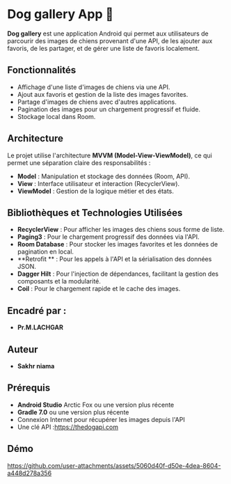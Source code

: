 # Dog gallery App 🐶

**Dog gallery** est une application Android qui permet aux utilisateurs de parcourir des images de chiens provenant d'une API, de les ajouter aux favoris, de les partager, et de gérer une liste de favoris localement.

## Fonctionnalités

- Affichage d'une liste d'images de chiens via une API.
- Ajout aux favoris et gestion de la liste des images favorites.
- Partage d'images de chiens avec d'autres applications.
- Pagination des images pour un chargement progressif et fluide.
- Stockage local dans Room.

## Architecture

Le projet utilise l'architecture **MVVM (Model-View-ViewModel)**, ce qui permet une séparation claire des responsabilités :
- **Model** : Manipulation et stockage des données (Room, API).
- **View** : Interface utilisateur et interaction (RecyclerView).
- **ViewModel** : Gestion de la logique métier et des états.

## Bibliothèques et Technologies Utilisées

- **RecyclerView** : Pour afficher les images des chiens sous forme de liste.
- **Paging3** : Pour le chargement progressif des données via l'API.
- **Room Database** : Pour stocker les images favorites et les données de pagination en local.
- **Retrofit ** : Pour les appels à l'API et la sérialisation des données JSON.
- **Dagger Hilt** : Pour l'injection de dépendances, facilitant la gestion des composants et la modularité.
- **Coil** : Pour le chargement rapide et le cache des images.

## Encadré par :
- **Pr.M.LACHGAR**


## Auteur

- **Sakhr niama**


## Prérequis

- **Android Studio** Arctic Fox ou une version plus récente
- **Gradle 7.0** ou une version plus récente
- Connexion Internet pour récupérer les images depuis l'API
- Une clé API :https://thedogapi.com

## Démo

https://github.com/user-attachments/assets/5060d40f-d50e-4dea-8604-a448d278a356

